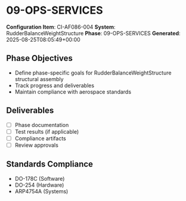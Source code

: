 # 09-OPS-SERVICES

**Configuration Item**: CI-AF086-004
**System**: RudderBalanceWeightStructure
**Phase**: 09-OPS-SERVICES
**Generated**: 2025-08-25T08:05:49+00:00

## Phase Objectives
- Define phase-specific goals for RudderBalanceWeightStructure structural assembly
- Track progress and deliverables
- Maintain compliance with aerospace standards

## Deliverables
- [ ] Phase documentation
- [ ] Test results (if applicable)
- [ ] Compliance artifacts
- [ ] Review approvals

## Standards Compliance
- DO-178C (Software)
- DO-254 (Hardware)
- ARP4754A (Systems)

